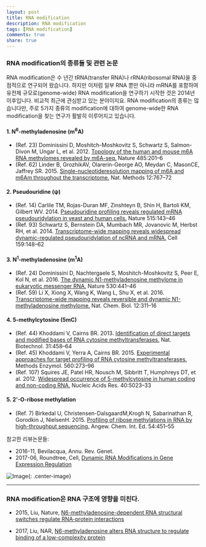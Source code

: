 ```yaml
---
layout: post
title: RNA modification
description: RNA modification
tags: [RNA modification]
comments: true
share: true
---
```


### RNA modification의 종류들 및 관련 논문

RNA modification은 수 년간 tRNA(transfer RNA)나 rRNA(ribosomal RNA)을 중점적으로 연구되어 왔습니다. 하지만 이처럼 일부 RNA 뿐만 아니라 mRNA를 포함하여 유전체 규모로(genome-wide) RNA modification을 연구하기 시작한 것은 2014년 이후입니다. 비교적 최근에 관심받고 있는 분야이지요. RNA modification의 종류는 많습니다만, 주로 5가지 종류의 modification에 대하여 genome-wide한 RNA modification을 찾는 연구가 활발히 이루어지고 있습니다.

#### 1. N<sup>6</sup>-methyladenosine (m<sup>6</sup>A)

* (Ref. 23) Dominissini D, Moshitch-Moshkovitz S, Schwartz S, Salmon-Divon M, Ungar L, et al. 2012. [Topology of the human and mouse m6A RNA methylomes revealed by m6A-seq.](https://www.nature.com/articles/nature11112) Nature 485:201–6
* (Ref. 62) Linder B, GrozhikAV, Olarerin-George AO, Meydan C, MasonCE, Jaffrey SR. 2015. [Single-nucleotideresolution mapping of m6A and m6Am throughout the transcriptome.](http://www.nature.com/nmeth/journal/v12/n8/full/nmeth.3453.html) Nat. Methods 12:767–72

#### 2. Pseudouridine (ψ)

* (Ref. 14) Carlile TM, Rojas-Duran MF, Zinshteyn B, Shin H, Bartoli KM, Gilbert WV. 2014. [Pseudouridine profiling reveals regulated mRNA pseudouridylation in yeast and human cells.](https://www.nature.com/articles/nature13802) Nature 515:143–46
* (Ref. 93) Schwartz S, Bernstein DA, Mumbach MR, Jovanovic M, Herbst RH, et al. 2014. [Transcriptome-wide mapping reveals widespread dynamic-regulated pseudouridylation of ncRNA and mRNA.](http://www.cell.com/cell/abstract/S0092-8674(14)01098-8) Cell 159:148–62

#### 3. N<sup>1</sup>-methyladenosine (m<sup>1</sup>A)

* (Ref. 24) Dominissini D, Nachtergaele S, Moshitch-Moshkovitz S, Peer E, Kol N, et al. 2016. [The dynamic N1-methyladenosine methylome in eukaryotic messenger RNA.](https://www.nature.com/articles/nature16998) Nature 530:441–46
* (Ref. 59) Li X, Xiong X, Wang K, Wang L, Shu X, et al. 2016. [Transcriptome-wide mapping reveals reversible and dynamic N1-methyladenosine methylome.](https://www.nature.com/articles/nchembio.2040) Nat. Chem. Biol. 12:311–16

#### 4. 5-methylcytosine (5mC)

* (Ref. 44) Khoddami V, Cairns BR. 2013. [Identification of direct targets and modified bases of RNA cytosine methyltransferases.](https://www.nature.com/articles/nbt.2566) Nat. Biotechnol. 31:458–64
* (Ref. 45) Khoddami V, Yerra A, Cairns BR. 2015. [Experimental approaches for target profiling of RNA cytosine methyltransferases.](https://www.ncbi.nlm.nih.gov/pubmed/26253975) Methods Enzymol. 560:273–96
* (Ref. 107) Squires JE, Patel HR, Nousch M, Sibbritt T, Humphreys DT, et al. 2012. [Widespread occurrence of 5-methylcytosine in human coding and non-coding RNA.](https://www.ncbi.nlm.nih.gov/pubmed/22344696) Nucleic Acids Res. 40:5023–33

#### 5. 2'-O-ribose methylation

* (Ref. 7) Birkedal U, Christensen-DalsgaardM,Krogh N, Sabarinathan R, Gorodkin J, NielsenH. 2015. [Profiling of ribose methylations in RNA by high-throughput sequencing.](https://www.ncbi.nlm.nih.gov/pubmed/25417815) Angew. Chem. Int. Ed. 54:451–55


참고한 리뷰논문들:

* 2016-11, Bevilacqua, Annu. Rev. Genet.
* 2017-06, Roundtree, Cell, [Dynamic RNA Modifications in Gene Expression Regulation](http://www.sciencedirect.com/science/article/pii/S0092867417306384?via%3Dihub)

![Image](https://ars.els-cdn.com/content/image/1-s2.0-S0092867417306384-gr1.jpg "RNA modifications"){: .center-image}

---

### RNA modification은 RNA 구조에 영향을 미친다.

* 2015, Liu, Nature, [N6-methyladenosine-dependent RNA structural switches regulate RNA-protein interactions](https://www.nature.com/articles/nature14234)

* 2017, Liu, NAR, [N6-methyladenosine alters RNA structure to regulate binding of a low-complexity protein](https://www.ncbi.nlm.nih.gov/pubmed/28334903)